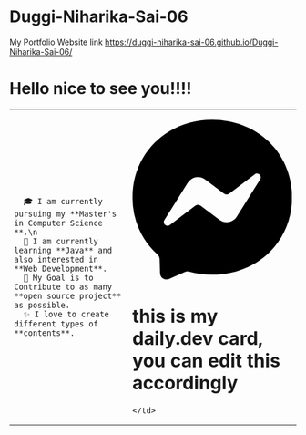 # Duggi-Niharika-Sai-06
My Portfolio Website
link https://duggi-niharika-sai-06.github.io/Duggi-Niharika-Sai-06/



# Hello nice to see you!!!!
<table>
  <tr>
    <td valign="center">
     
      🎓 I am currently pursuing my **Master's in Computer Science **.\n
      🌱 I am currently learning **Java** and also interested in **Web Development**.
      🎯 My Goal is to Contribute to as many **open source project** as possible.
      ✨ I love to create different types of **contents**.
<td >
  
  <svg role="img" viewBox="0 0 24 24" xmlns="http://www.w3.org/2000/svg"><title>Messenger</title><path d="M.001 11.639C.001 4.949 5.241 0 12.001 0S24 4.95 24 11.639c0 6.689-5.24 11.638-12 11.638-1.21 0-2.38-.16-3.47-.46a.96.96 0 00-.64.05l-2.39 1.05a.96.96 0 01-1.35-.85l-.07-2.14a.97.97 0 00-.32-.68A11.39 11.389 0 01.002 11.64zm8.32-2.19l-3.52 5.6c-.35.53.32 1.139.82.75l3.79-2.87c.26-.2.6-.2.87 0l2.8 2.1c.84.63 2.04.4 2.6-.48l3.52-5.6c.35-.53-.32-1.13-.82-.75l-3.79 2.87c-.25.2-.6.2-.86 0l-2.8-2.1a1.8 1.8 0 00-2.61.48z"/></svg>
# this is my daily.dev card, you can edit this accordingly
      
    </td>
    
  </tr>
  </table>
